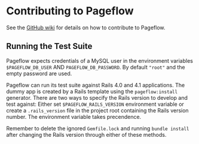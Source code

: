 # Contributing to Pageflow

See the [GitHub wiki](https://github.com/codevise/pageflow/wiki) for details on how to contribute to Pageflow.

## Running the Test Suite

Pageflow expects credentials of a MySQL user in the environment
variables `$PAGEFLOW_DB_USER` AND `PAGEFLOW_DB_PASSWORD`. By default
`"root"` and the empty password are used.

Pageflow can run its test suite against Rails 4.0 and 4.1
applications. The dummy app is created by a Rails template using the
`pageflow:install` generator. There are two ways to specify the Rails
version to develop and test against: Either set
`$PAGEFLOW_RAILS_VERSION` environment variable or create a
`.rails_version` file in the project root containing the Rails version
number. The environment variable takes precendence.

Remember to delete the ignored `Gemfile.lock` and running `bundle
install` after changing the Rails version through either of these
methods.

